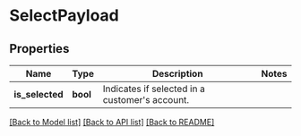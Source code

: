 # SelectPayload

## Properties
Name | Type | Description | Notes
------------ | ------------- | ------------- | -------------
**is_selected** | **bool** | Indicates if selected in a customer&#x27;s account. | 

[[Back to Model list]](../README.md#documentation-for-models) [[Back to API list]](../README.md#documentation-for-api-endpoints) [[Back to README]](../README.md)

